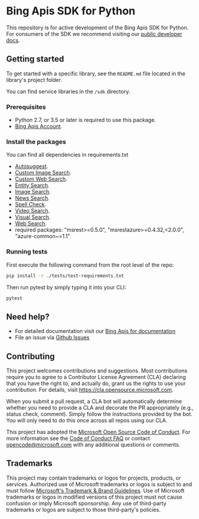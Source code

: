 # Bing Apis SDK for Python


This repository is for active development of the Bing Apis SDK for Python. For consumers of the SDK we recommend visiting our [public developer docs](https://docs.microsoft.com/en-us/bing/search-apis/).

## Getting started

To get started with a specific library, see the `README.md` file located in the library's project folder.

You can find service libraries in the `/sdk` directory.

### Prerequisites

* Python 2.7, or 3.5 or later is required to use this package.
* [Bing Apis Account](https://aka.ms/bingapisignup).


### Install the packages 

You can find all dependencies in requirements.txt
* [Autosuggest](https://pypi.org/project/microsoft-bing-autosuggest/).
* [Custom Image Search](https://pypi.org/project/microsoft-bing-customimagesearch/).
* [Custom Web Search](https://pypi.org/project/microsoft-bing-customwebsearch/).
* [Entity Search](https://pypi.org/project/microsoft-bing-entitysearch/).
* [Image Search](https://pypi.org/project/microsoft-bing-imagesearch/).
* [News Search](https://pypi.org/project/microsoft-bing-newssearch/).
* [Spell Check](https://pypi.org/project/microsoft-bing-spellcheck/).
* [Video Search](https://pypi.org/project/microsoft-bing-videosearch/).
* [Visual Search](https://pypi.org/project/microsoft-bing-visualsearch/).
* [Web Search](https://pypi.org/project/microsoft-bing-websearch/).
* required packages: "msrest>=0.5.0", "msrestazure>=0.4.32,<2.0.0", "azure-common~=1.1"

### Running tests
First execute the following command from the root level of the repo:
```bash
pip install -r ./tests/test-requirements.txt
```

Then run pytest by simply typing it into your CLI:
```bash
pytest
```

## Need help?

* For detailed documentation visit our [Bing Apis for documentation](https://docs.microsoft.com/en-us/bing/search-apis/)
* File an issue via [Github Issues](https://github.com/microsoft/bing-search-sdk-for-python/issues)



## Contributing

This project welcomes contributions and suggestions.  Most contributions require you to agree to a
Contributor License Agreement (CLA) declaring that you have the right to, and actually do, grant us
the rights to use your contribution. For details, visit https://cla.opensource.microsoft.com.

When you submit a pull request, a CLA bot will automatically determine whether you need to provide
a CLA and decorate the PR appropriately (e.g., status check, comment). Simply follow the instructions
provided by the bot. You will only need to do this once across all repos using our CLA.

This project has adopted the [Microsoft Open Source Code of Conduct](https://opensource.microsoft.com/codeofconduct/).
For more information see the [Code of Conduct FAQ](https://opensource.microsoft.com/codeofconduct/faq/) or
contact [opencode@microsoft.com](mailto:opencode@microsoft.com) with any additional questions or comments.

## Trademarks

This project may contain trademarks or logos for projects, products, or services. Authorized use of Microsoft 
trademarks or logos is subject to and must follow 
[Microsoft's Trademark & Brand Guidelines](https://www.microsoft.com/en-us/legal/intellectualproperty/trademarks/usage/general).
Use of Microsoft trademarks or logos in modified versions of this project must not cause confusion or imply Microsoft sponsorship.
Any use of third-party trademarks or logos are subject to those third-party's policies.
